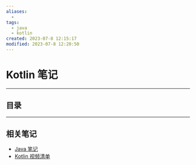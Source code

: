 ```yaml
---
aliases:
  - 
tags:
  - java
  - kotlin
created: 2023-07-8 12:15:17
modified: 2023-07-8 12:20:50
---
```

# Kotlin 笔记

---

## 目录

---

## 相关笔记

* [Java 笔记](../Java_Note.md)
* [Kotlin 视频清单](Kotlin_Videos.md)

